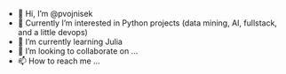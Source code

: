 - 👋 Hi, I’m @pvojnisek
- 👀 Currently I’m interested in Python projects (data mining, AI, fullstack, and a little devops)
- 🌱 I’m currently learning Julia
- 💞️ I’m looking to collaborate on ...
- 📫 How to reach me ...

<!---
pvojnisek/pvojnisek is a ✨ special ✨ repository because its `README.md` (this file) appears on your GitHub profile.
You can click the Preview link to take a look at your changes.
--->
